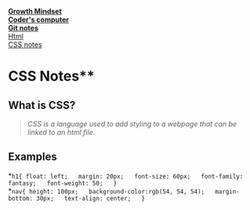 [**Growth Mindset**](README.md)  
 [**Coder's computer**](codersComputer.md)    
[**Git notes**](GitNotes.md)  
[Html](HtmlStructures.md)  
[CSS notes](cssnotes.md)  

# CSS Notes**  

## **What is CSS?**  
> *CSS is a language used to add styling to a webpage that can be linked to an html file.*  

## **Examples**
*`h1{
     float: left;  
     margin: 20px;  
     font-size: 60px;  
     font-family: fantasy;  
     font-weight: 50;  
}`    
*`nav{
    height: 100px;  
    background-color:rgb(54, 54, 54);  
    margin-bottom: 30px;  
    text-align: center;  
}`

